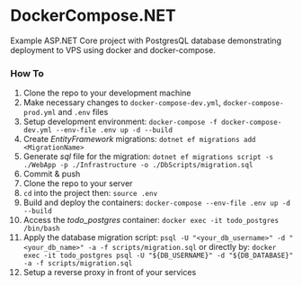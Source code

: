 # DockerCompose.NET
Example ASP.NET Core project with PostgresQL database demonstrating deployment to VPS using docker and docker-compose.

### How To

1. Clone the repo to your development machine
2. Make necessary changes to `docker-compose-dev.yml`, `docker-compose-prod.yml` and `.env` files
3. Setup development environment: `docker-compose -f docker-compose-dev.yml --env-file .env up -d --build`
4. Create *EntityFramework* migrations: `dotnet ef migrations add <MigrationName>`
5. Generate *sql* file for the migration: `dotnet ef migrations script -s ./WebApp -p ./Infrastructure -o ./DbScripts/migration.sql`
6. Commit & push
7. Clone the repo to your server
8. `cd` into the project then: `source .env`
9. Build and deploy the containers: `docker-compose --env-file .env up -d --build`
10. Access the *todo_postgres* container: `docker exec -it todo_postgres /bin/bash`
11. Apply the database migration script: `psql -U "<your_db_username>" -d "<your_db_name>" -a -f scripts/migration.sql` or directly by: `docker exec -it todo_postgres psql -U "${DB_USERNAME}" -d "${DB_DATABASE}" -a -f scripts/migration.sql`
12. Setup a reverse proxy in front of your services
